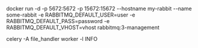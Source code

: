 docker run -d -p 5672:5672 -p 15672:15672 --hostname my-rabbit --name some-rabbit -e RABBITMQ_DEFAULT_USER=user -e RABBITMQ_DEFAULT_PASS=password -e RABBITMQ_DEFAULT_VHOST=vhost rabbitmq:3-management


celery -A file_handler worker -l INFO
